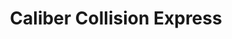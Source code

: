 ---
title: "Caliber Collision Express"
url: /san-antonio/caliber-collision-express/
shop: car repair
---